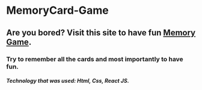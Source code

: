 # MemoryCard-Game

## Are you bored? Visit this site to have fun [Memory Game](https://pokemoncardgame.vercel.app/). 

### Try to remember all the cards and most importantly to have fun.

##### Technology that was used: Html, Css, React JS.